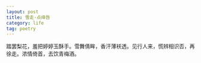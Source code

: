 ```yaml
---
layout: post
title: 雪走·点绛唇
category: life
tag: poetry
---
```



踏罢梨花，羞把婷婷玉酥手。雪舞倩眸，香汗薄袄透。见行人来，慌辨相识否，再徐走。浓情倚首，去饮青梅酒。
